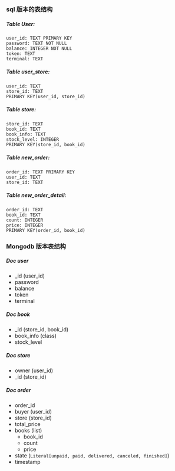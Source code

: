 ### sql 版本的表结构

##### Table User:

```
user_id: TEXT PRIMARY KEY
password: TEXT NOT NULL
balance: INTEGER NOT NULL
token: TEXT
terminal: TEXT
```



##### Table user_store:

```
user_id: TEXT
store_id: TEXT
PRIMARY KEY(user_id, store_id)
```



##### Table store:

```
store_id: TEXT
book_id: TEXT
book_info: TEXT
stock_level: INTEGER
PRIMARY KEY(store_id, book_id)
```



##### Table new_order:

```
order_id: TEXT PRIMARY KEY
user_id: TEXT
store_id: TEXT
```



##### Table new_order_detail:

```
order_id: TEXT
book_id: TEXT
count: INTEGER
price: INTEGER
PRIMARY KEY(order_id, book_id)
```



### Mongodb 版本表结构

##### Doc user

- _id (user_id)
- password
- balance
- token
- terminal



##### Doc book

- _id (store_id, book_id)
- book_info (class)
- stock_level



##### Doc store

- owner (user_id)
- _id (store_id)



##### Doc order

- order_id
- buyer (user_id)
- store (store_id)
- total_price
- books (list)
  - book_id
  - count
  - price
- state (`Literal[unpaid, paid, delivered, canceled, finished]`)
- timestamp
